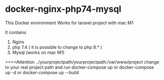 # docker-nginx-php74-mysql

This Docker environment Works for laravel project with mac M1

It contains 
1) Nginx
2) php 7.4 ( it is possible to change to php 8.* )
3) Mysql (works on mac M1)

====Attention
../yourprojectpath/yourprojectpath:/var/www/project
change to your real project path and run
docker-compose up or
docker-compose up -d or
docker-compose up --build